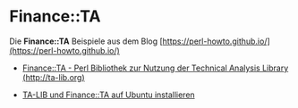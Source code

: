 # Finance::TA

Die __Finance::TA__ Beispiele aus dem Blog [https://perl-howto.github.io/](https://perl-howto.github.io/)

* [Finance::TA - Perl Bibliothek zur Nutzung der Technical Analysis Library (http://ta-lib.org)](https://perl-howto.github.io/2021/08/finance-ta-perl-bibliothek-zur-nutzung-der-technical-analysis-library.html) 

* [TA-LIB und Finance::TA auf Ubuntu installieren](https://perl-howto.github.io/2020/07/TA-LIB-und-Finance-TA-auf-Ubuntu-installieren.html)


